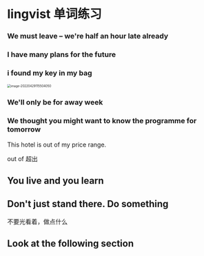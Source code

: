 # lingvist 单词练习





### We must leave – we're half an hour late already

### I have many plans for the future

### i found  my key in my bag

<img src="C:/Users/%E5%BD%AD%E9%80%B8%E9%92%8A/AppData/Roaming/Typora/typora-user-images/image-20220429115504050.png" alt="image-20220429115504050" style="zoom:50%;" />



### We'll only be for away week



### We thought you might want to know the programme for tomorrow



This hotel is out of my price range.

out of 超出



## You live and you learn



## Don't just stand there. Do something

不要光看着，做点什么

## Look at the following section

# 